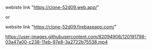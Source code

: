 


webiste link "https://clone-52d09.web.app/"

or


website link "https://clone-52d09.firebaseapp.com/"


https://user-images.githubusercontent.com/82094906/120191798-03a47a00-c238-11eb-97e8-3a2722b75538.mp4

